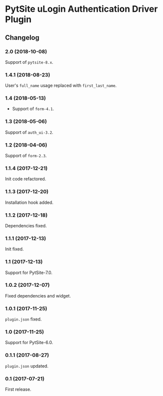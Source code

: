 # PytSite uLogin Authentication Driver Plugin


## Changelog


### 2.0 (2018-10-08)

Support of `pytsite-8.x`.


### 1.4.1 (2018-08-23)

User's `full_name` usage replaced with `first_last_name`.


### 1.4 (2018-05-13)

- Support of `form-4.1`.


### 1.3 (2018-05-06)

Support of `auth_ui-3.2`.


### 1.2 (2018-04-06)

Support of `form-2.3`.


### 1.1.4 (2017-12-21)

Init code refactored.


### 1.1.3 (2017-12-20)

Installation hook added.


### 1.1.2 (2017-12-18)

Dependencies fixed.


### 1.1.1 (2017-12-13)

Init fixed.


### 1.1 (2017-12-13)

Support for PytSite-7.0.


### 1.0.2 (2017-12-07)

Fixed dependencies and widget.


### 1.0.1 (2017-11-25)

`plugin.json` fixed.


### 1.0 (2017-11-25)

Support for PytSite-6.0.


### 0.1.1 (2017-08-27)

`plugin.json` updated.


### 0.1 (2017-07-21)

First release.
